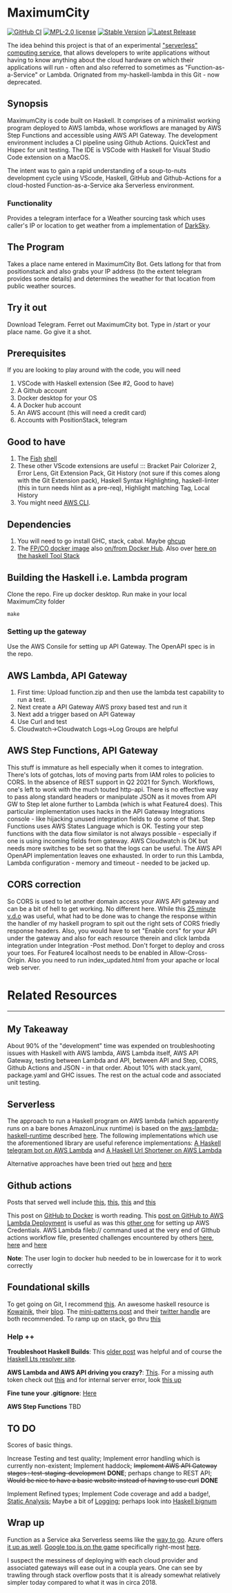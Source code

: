 # MaximumCity 
[![GitHub CI](https://github.com/ThreeEyedGod/MaximumCity/workflows/CI/badge.svg)](https://github.com/ThreeEyedGod/MaximumCity/actions) [![MPL-2.0 license](https://img.shields.io/badge/license-MPL--2.0-blue.svg)](https://github.com/threeeyedgod/MaximumCity/blob/main/LICENSE)
[![Stable Version](https://img.shields.io/github/v/tag/ThreeEyedGod/MaximumCity)](https://img.shields.io/github/v/tag/ThreeEyedGod/MaximumCity)
[![Latest Release](https://img.shields.io/github/v/release/ThreeEyedGod/MaximumCity?color=%233D9970)](https://img.shields.io/github/v/release/ThreeEyedGod/MaximumCity?color=%233D9970)


The idea behind this project is that of an experimental ["serverless" computing service](https://www.protocol.com/newsletters/protocol-enterprise/serverless-container-aws?rebelltitem=1#rebelltitem1), that allows developers to write applications without having to know anything about the cloud hardware on which their applications will run -  often and also  referred to sometimes as "Function-as-a-Service" or Lambda. Orignated from my-haskell-lambda in this Git - now deprecated.

Synopsis
---------

MaximumCity is code built on Haskell. It comprises of a minimalist working program deployed to AWS lambda, whose workflows are managed by AWS Step Functions and accessible using AWS API Gateway. The development environment includes a CI pipeline using Github Actions. QuickTest and Hspec for unit testing.  The IDE is VSCode with Haskell for Visual Studio Code extension on a MacOS.

The intent was to gain a rapid understanding of a soup-to-nuts development cycle using VScode, Haskell, GitHub and Github-Actions for a cloud-hosted Function-as-a-Service aka Serverless environment.

### Functionality  
Provides a telegram interface for a Weather sourcing task which uses caller's IP or location to get weather from a implementation of [DarkSky](https://twitter.com/alexanderrey007/status/1370733643279269889).

## The Program
Takes a place name entered in MaximumCity Bot. Gets latlong for that from positionstack and also grabs your IP address (to the extent telegram provides some details) and determines the weather for that location from public weather sources. 
## Try it out
Download Telegram. Ferret out MaximumCity bot. Type in /start or your place name. Go give it a shot.
## Prerequisites
If you are looking to play around with the code, you will need

1. VSCode with Haskell extension (See #2, Good to have)
2. A Github account
3. Docker desktop for your OS
4. A Docker hub account
5. An AWS account (this will need a credit card)
6. Accounts with PositionStack, telegram 

## Good to have 
1. The [Fish](https://medium.com/tuannguyendotme/set-up-the-fish-shell-on-mac-step-by-step-6a77bcb2687c) [shell](https://www.youtube.com/watch?v=ux1SP9B5lSQ)
2. These other VScode extensions are useful ::: Bracket Pair Colorizer 2, Error Lens, Git Extension Pack, Git History (not sure if this comes along with the Git Extension pack), Haskell Syntax Highlighting, haskell-linter (this in turn needs hlint as a pre-req), Highlight matching Tag, Local History
3. You might need [AWS CLI](https://docs.aws.amazon.com/cli/latest/userguide/cli-chap-welcome.html).  
## Dependencies
1. You will need to go install GHC, stack, cabal. Maybe [ghcup](https://www.haskell.org/ghcup/)
5. The [FP/CO docker image](https://docs.haskellstack.org/en/stable/maintainers/docker/) also [on/from Docker Hub](https://hub.docker.com/r/fpco/stack-build/). Also over [here on the haskell Tool Stack](https://docs.haskellstack.org/en/stable/docker_integration/)
## Building the Haskell i.e. Lambda program
Clone the repo. Fire up docker desktop. Run make in your local MaximumCity folder
```console
make
```
### Setting up the gateway

Use the AWS Consile for setting up API Gateway. The OpenAPI spec is in the repo.

## AWS Lambda, API Gateway
1. First time: Upload function.zip and then use the lambda test capability to run a test. 
2. Next create a API Gateway AWS proxy based test and run it
3. Next add a trigger based on API Gateway
4. Use Curl and test
5. Cloudwatch->Cloudwatch Logs->Log Groups are helpful

## AWS Step Functions, API Gateway
This stuff is immature as hell especially when it comes to integration. There's lots of gotchas, lots of moving parts from IAM roles to policies to CORS.  In the absence of REST support in Q2 2021 for Synch. Workflows, one's left to work with the much touted http-api. There is no effective way to pass along standard headers or manipulate JSON as it moves from API GW to Step let alone further to Lambda (which is what Feature4 does). This particular implementation uses hacks in the API Gateway Integrations console - like hijacking unused integration fields to do some of that. Step Functions uses AWS States Language which is OK. Testing your step functions with the data flow similator is not always possible - especially if one is using incoming fields from gateway. AWS Cloudwatch is OK but needs more switches to be set so that the logs can be useful. The AWS API OpenAPI implementation leaves one exhausted. In order to run this Lambda, Lambda configuration - memory and timeout - needed to be jacked up. 
## CORS correction
So CORS is used to let another domain access your AWS API gateway and can be a bit of hell to get working. No different here. While this [25 minute v.d.o](https://www.youtube.com/watch?v=O3wWjWjvM6A) was useful, what had to be done was to change the response within the handler of my haskell program to spit out the right sets of CORS friedly response headers. Also, you would have to set "Enable cors" for your API under the gateway and also for each resource therein and click lambda integration under Integration -Post method. Don't forget to deploy and cross your toes. For Feature4 localhost needs to be enabled in Allow-Cross-Origin. Also you need to run index_updated.html from your apache or local web server.
# Related Resources
-----------------
## My Takeaway
About 90% of the "development" time was expended on troubleshooting issues with Haskell with AWS lambda, AWS Lambda itself, AWS API Gateway, testing between Lambda and API, between API and Step, CORS, Github Actions and JSON - in that order. About 10% with stack.yaml, package.yaml and GHC issues. The rest on the actual code and associated unit testing. 

## Serverless
The approach to run a Haskell program on AWS lambda (which apparently runs on a bare bones AmazonLinux runtime) is based on the [aws-lambda-haskell-runtime](https://hackage.haskell.org/package/aws-lambda-haskell-runtime) described [here](https://theam.github.io/aws-lambda-haskell-runtime/index.html). The following implementations which use the aforementioned library are useful reference implementations:
[A Haskell telegram bot on AWS Lambda](https://www.joachim-breitner.de/blog/770-A_Telegram_bot_in_Haskell_on_Amazon_Lambda) and [A Haskell Url Shortener on AWS Lambda](https://github.com/fcracker79/aws-lambda-haskell-url-shortener/)

Alternative approaches have been tried out [here](https://www.haskelltutorials.com/haskell-aws-lambda/) and [here](https://lazamar.github.io/deploying-statically-linked-haskell-to-lambda/)

## Github actions
Posts that served well include [this](https://blog.codingmilitia.com/2020/12/22/getting-started-with-github-actions/), [this](https://github.community/t/use-working-directory-for-entire-job/16747/8), [this](https://dev.to/shofol/run-your-github-actions-jobs-from-a-specific-directory-1i9e) and [this](https://www.theserverside.com/blog/Coffee-Talk-Java-News-Stories-and-Opinions/examples-GitHub-Actions-workflows)

This post on [GitHub to Docker](https://docs.docker.com/ci-cd/github-actions/) is worth reading. This [post on GitHub to AWS Lambda Deployment](https://github.com/marketplace/actions/aws-lambda-deploy) is useful as was this [other one](https://github.com/marketplace/actions/configure-aws-credentials-action-for-github-actions) for setting up AWS Credentials. AWS Lambda fileb:// command used at the very end of GIthub actions workflow file, presented challenges encountered by others [here](https://stackoverflow.com/questions/44684713/updating-aws-lambda-with-new-zip-file), [here](https://stackoverflow.com/questions/34362805/how-can-i-create-an-aws-lambda-function-using-the-aws-cli) and [here](https://docs.aws.amazon.com/cli/latest/userguide/cli-usage-parameters-file.html#cli-usage-parameters-file-binary)

**Note**: The user login to docker hub needed to be in lowercase for it to work correctly

## Foundational skills
To get going on Git, I recommend [this](https://www.youtube.com/watch?v=RGOj5yH7evk&feature=youtu.be&t=1375).  An awesome haskell resource is [Kowainik](https://kowainik.github.io/), their [blog](https://kowainik.github.io/posts). The [mini-patterns post](https://kowainik.github.io/posts/haskell-mini-patterns) and their [twitter handle](https://twitter.com/kowainik) are both recommended.  To ramp up on stack, go thru [this](https://schooloffp.co/2020/12/05/whirlwind-tour-of-stack-for-beginners.html#building-and-running-executables)

### Help ++
**Troubleshoot Haskell Builds**: This [older post](https://stackoverflow.com/questions/33446558/understanding-haskells-stack-program-and-the-resolver-and-lts-version) was helpful and of course the [Haskell Lts resolver site](https://www.stackage.org/lts-9.0). 

**AWS Lambda and AWS API driving you crazy?**: [This](https://blog.summercat.com/using-aws-lambda-and-api-gateway-as-html-form-endpoint.html). For a missing auth token check out [this](http://www.awslessons.com/2017/aws-api-gateway-missing-authentication-token/) and for internal server error, look [this up](https://aws.amazon.com/premiumsupport/knowledge-center/api-gateway-lambda-stage-variable-500/)

**Fine tune your .gitignore**: [Here](https://www.freecodecamp.org/news/gitignore-what-is-it-and-how-to-add-to-repo/)

**AWS Step Functions**
TBD

TO DO
---------------------------------------
Scores of basic things.

Increase Testing and test quality; Implement error handling which is currently non-existent; Implement haddock;   ~~Implement AWS API Gateway stages : test-staging-development~~ __DONE__; perhaps change to REST API; ~~Would be nice to have a basic website instead of having to use curl~~ __DONE__

Implement Refined types; Implement Code coverage and add a badge!, [Static Analysis](https://kowainik.github.io/projects/stan); Maybe a bit of [Logging](https://kowainik.github.io/projects/co-log); perhaps look into [Haskell bignum](https://iohk.io/en/blog/posts/2020/07/28/improving-haskells-big-numbers-support/)

Wrap up
---------------------------------------
Function as a Service aka Serverless seems like the [way to go](https://www.infoq.com/news/2021/01/bbc-serverless-scale/). Azure offers [it up as well](https://azure.microsoft.com/en-us/services/functions/). [Google too is on the game](https://cloud.google.com/functions/) specifically right-most [here](https://github.com/priyankavergadia/GCPSketchnote/blob/main/images/ComputeOptions.jpg).


I suspect the messiness of deploying with each cloud provider and associated gateways will ease out in a coupla years. One can see by trawling through stack overflow posts that it is already somewhat relatively simpler today compared to what it was in circa 2018. 